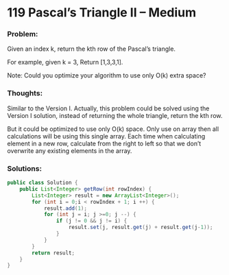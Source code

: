 # 119 Pascal’s Triangle II – Medium


### Problem:



Given an index k, return the kth row of the Pascal’s triangle.

For example, given k = 3,
Return [1,3,3,1].

Note:
Could you optimize your algorithm to use only O(k) extra space?


### Thoughts:



Similar to the Version I. Actually, this problem could be solved using the Version I solution, instead of returning the whole triangle, return the kth row.

But it could be optimized  to use only O(k) space. Only use on array then all calculations will be using this single array. Each time when calculating element in a new row, calculate from the right to left so that we don’t overwrite any existing elements in the array.


### Solutions:


```java
public class Solution {
    public List<Integer> getRow(int rowIndex) {
        List<Integer> result = new ArrayList<Integer>();
        for (int i = 0;i < rowIndex + 1; i ++) {
            result.add(1);
            for (int j = i; j >=0; j --) {
                if (j != 0 && j != i) {
                    result.set(j, result.get(j) + result.get(j-1));
                }
            } 
        }
        return result;
    }
}
```